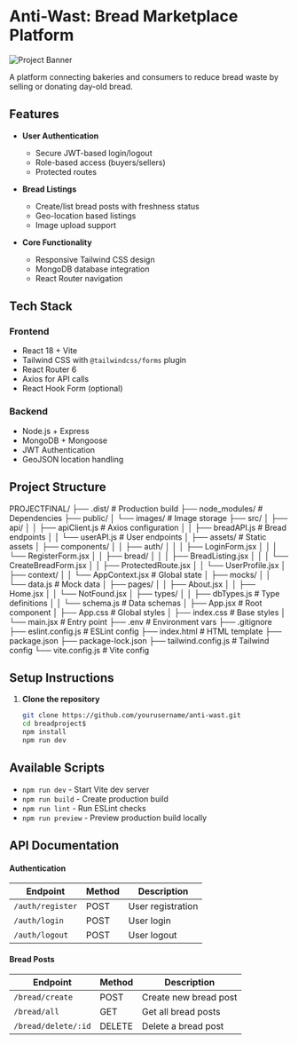 # Anti-Wast: Bread Marketplace Platform

![Project Banner](https://example.com/path-to-your-banner.jpg) <!-- Add your banner image later -->

A platform connecting bakeries and consumers to reduce bread waste by selling or donating day-old bread.

## Features

- **User Authentication**
  - Secure JWT-based login/logout
  - Role-based access (buyers/sellers)
  - Protected routes

- **Bread Listings**
  - Create/list bread posts with freshness status
  - Geo-location based listings
  - Image upload support

- **Core Functionality**
  - Responsive Tailwind CSS design
  - MongoDB database integration
  - React Router navigation

## Tech Stack

### Frontend
- React 18 + Vite
- Tailwind CSS with `@tailwindcss/forms` plugin
- React Router 6
- Axios for API calls
- React Hook Form (optional)

### Backend
- Node.js + Express
- MongoDB + Mongoose
- JWT Authentication
- GeoJSON location handling

## Project Structure

PROJECTFINAL/
├── .dist/ # Production build
├── node_modules/ # Dependencies
├── public/
│   └── images/ # Image storage
├── src/
│   ├── api/
│   │   ├── apiClient.js # Axios configuration
│   │   ├── breadAPI.js # Bread endpoints
│   │   └── userAPI.js # User endpoints
│   ├── assets/ # Static assets
│   ├── components/
│   │   ├── auth/
│   │   │   ├── LoginForm.jsx
│   │   │   └── RegisterForm.jsx
│   │   ├── bread/
│   │   │   ├── BreadListing.jsx
│   │   │   └── CreateBreadForm.jsx
│   │   ├── ProtectedRoute.jsx
│   │   └── UserProfile.jsx
│   ├── context/
│   │   └── AppContext.jsx # Global state
│   ├── mocks/
│   │   └── data.js # Mock data
│   ├── pages/
│   │   ├── About.jsx
│   │   ├── Home.jsx
│   │   └── NotFound.jsx
│   ├── types/
│   │   ├── dbTypes.js # Type definitions
│   │   └── schema.js # Data schemas
│   ├── App.jsx # Root component
│   ├── App.css # Global styles
│   ├── index.css # Base styles
│   └── main.jsx # Entry point
├── .env # Environment vars
├── .gitignore
├── eslint.config.js # ESLint config
├── index.html # HTML template
├── package.json
├── package-lock.json
├── tailwind.config.js # Tailwind config
└── vite.config.js # Vite config

## Setup Instructions
1. **Clone the repository**
   ```bash
   git clone https://github.com/yourusername/anti-wast.git
   cd breadproject$
   npm install
   npm run dev 

## Available Scripts
- `npm run dev` - Start Vite dev server
- `npm run build` - Create production build
- `npm run lint` - Run ESLint checks
- `npm run preview` - Preview production build locally

## API Documentation
#### Authentication
| Endpoint          | Method | Description          |
|-------------------|--------|----------------------|
| `/auth/register`  | POST   | User registration    |
| `/auth/login`     | POST   | User login           |
| `/auth/logout`    | POST   | User logout          |

#### Bread Posts
| Endpoint              | Method  | Description                |
|-----------------------|---------|----------------------------|
| `/bread/create`       | POST    | Create new bread post      |
| `/bread/all`          | GET     | Get all bread posts        |
| `/bread/delete/:id`   | DELETE  | Delete a bread post        |